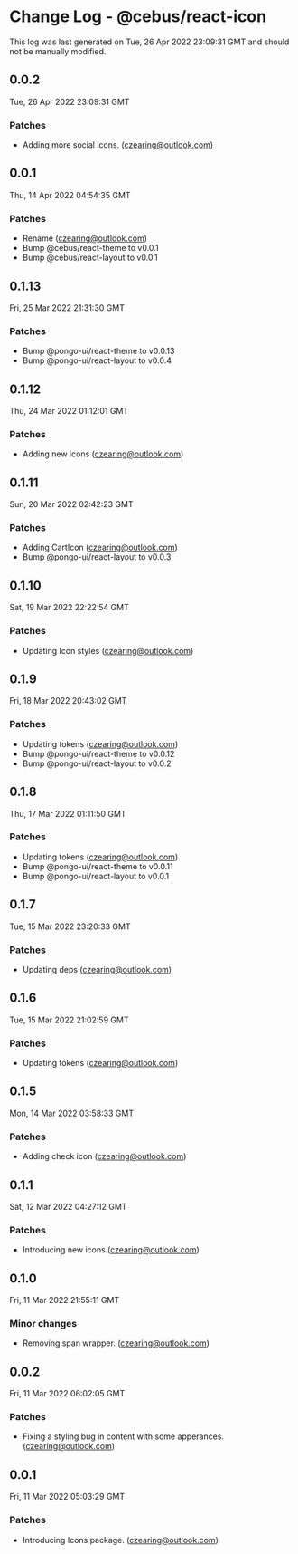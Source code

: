 # Change Log - @cebus/react-icon

This log was last generated on Tue, 26 Apr 2022 23:09:31 GMT and should not be manually modified.

<!-- Start content -->

## 0.0.2

Tue, 26 Apr 2022 23:09:31 GMT

### Patches

- Adding more social icons. (czearing@outlook.com)

## 0.0.1

Thu, 14 Apr 2022 04:54:35 GMT

### Patches

- Rename (czearing@outlook.com)
- Bump @cebus/react-theme to v0.0.1
- Bump @cebus/react-layout to v0.0.1

## 0.1.13

Fri, 25 Mar 2022 21:31:30 GMT

### Patches

- Bump @pongo-ui/react-theme to v0.0.13
- Bump @pongo-ui/react-layout to v0.0.4

## 0.1.12

Thu, 24 Mar 2022 01:12:01 GMT

### Patches

- Adding new icons (czearing@outlook.com)

## 0.1.11

Sun, 20 Mar 2022 02:42:23 GMT

### Patches

- Adding CartIcon (czearing@outlook.com)
- Bump @pongo-ui/react-layout to v0.0.3

## 0.1.10

Sat, 19 Mar 2022 22:22:54 GMT

### Patches

- Updating Icon styles (czearing@outlook.com)

## 0.1.9

Fri, 18 Mar 2022 20:43:02 GMT

### Patches

- Updating tokens (czearing@outlook.com)
- Bump @pongo-ui/react-theme to v0.0.12
- Bump @pongo-ui/react-layout to v0.0.2

## 0.1.8

Thu, 17 Mar 2022 01:11:50 GMT

### Patches

- Updating tokens (czearing@outlook.com)
- Bump @pongo-ui/react-theme to v0.0.11
- Bump @pongo-ui/react-layout to v0.0.1

## 0.1.7

Tue, 15 Mar 2022 23:20:33 GMT

### Patches

- Updating deps (czearing@outlook.com)

## 0.1.6

Tue, 15 Mar 2022 21:02:59 GMT

### Patches

- Updating tokens (czearing@outlook.com)

## 0.1.5

Mon, 14 Mar 2022 03:58:33 GMT

### Patches

- Adding check icon (czearing@outlook.com)

## 0.1.1

Sat, 12 Mar 2022 04:27:12 GMT

### Patches

- Introducing new icons (czearing@outlook.com)

## 0.1.0

Fri, 11 Mar 2022 21:55:11 GMT

### Minor changes

- Removing span wrapper. (czearing@outlook.com)

## 0.0.2

Fri, 11 Mar 2022 06:02:05 GMT

### Patches

- Fixing a styling bug in content with some apperances. (czearing@outlook.com)

## 0.0.1

Fri, 11 Mar 2022 05:03:29 GMT

### Patches

- Introducing Icons package. (czearing@outlook.com)
